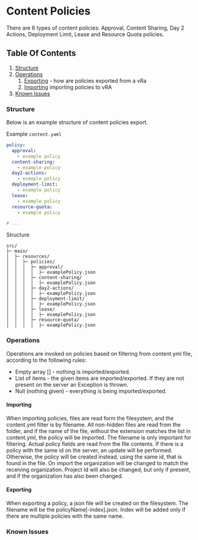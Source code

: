 # Content Policies
There are 6 types of content policies:
  Approval, Content Sharing, Day 2 Actions, Deployment Limit, Lease and Resource Quota policies.
## Table Of Contents
1. [Structure](#structure)
2. [Operations](#operations)
   1. [Exporting](#exporting) - how are policies exported from a vRa
   2. [Importing](#importing) importing policies to vRA
3. [Known Issues](#known-issues)

### Structure
Below is an example structure of content policies export.

Example `content.yaml`
```yaml
policy:
  approval:
    - example policy
  content-sharing:
    - example policy
  day2-actions:
    - example policy
  deployment-limit:
    - example policy
  lease:
    - example policy
  resource-quota: 
    - example policy

# ...
```

Structure
```ascii
src/
├─ main/
│  ├─ resources/
│  │  ├─ policies/
│  │  │  ├─ approval/
│  │  │  │  ├─ examplePolicy.json
│  │  │  ├─ content-sharing/
│  │  │  │  ├─ examplePolicy.json
│  │  │  ├─ day2-actions/
│  │  │  │  ├─ examplePolicy.json
│  │  │  ├─ deployment-limit/
│  │  │  │  ├─ examplePolicy.json
│  │  │  ├─ lease/
│  │  │  │  ├─ examplePolicy.json
│  │  │  ├─ resource-quota/
│  │  │  │  ├─ examplePolicy.json
```
### Operations

Operations are invoked on policies based on filtering from content.yml file, according to the following rules:

- Empty array [] - nothing is imported/exported.
- List of items - the given items are imported/exported. If they are not present on the server an Exception is thrown.  
- Null (nothing given) - everything is being imported/exported.


#### Importing
When importing policies, files are read form the filesystem, and the content.yml filter is by filename. All non-hidden files are read from the folder, and if the name of the file, without the extension matches the list in content.yml, the policy will be imported.
The filename is only important for filtering. Actual policy fields are read from the file contents.
If there is a policy with the same id on the server, an update will be performed. Otherwise, the policy will be created instead, using the same id, that is found in the file.
On import the organization will be changed to match the receiving organization.
Project Id will also be changed, but only if present, and if the organization has also been changed.

#### Exporting
When exporting a policy, a json file will be created on the filesystem. The filename will be the policyName[-index].json.
Index will be added only if there are multiple policies with the same name.
### Known Issues


